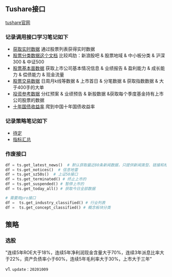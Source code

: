 ## Tushare接口
[tushare官网](http://tushare.org/)

### 记录调用接口学习笔记如下
- [获取实时数据](API_Docs/tushare01.py) 通过股票列表获得实时数据
- [股票分类数据这个文档](API_Docs\tushare02-message.py) 比较鸡肋：新浪股吧 & 股票地域 & 中小板分类 & 沪深300 & 中证500
- [股票基本面数据](API_Docs\tushare03基本面数据.py) 获取上市公司基本情况信息 & 业绩报告 & 盈利能力 & 成长能力 & 偿债能力 & 现金流量
- [股票交易数据](API_Docs\tushare04交易数据.py) 日周月k线等数据 & 上市首日 & 分笔数据 & 获取指数数据 & 大于400手的大单 
- [投资参考数据](API_Docs\tushare05投资参考数据.py) 分红预案 & 业绩预告 & 新股数据 &获取每个季度基金持有上市公司股票的数据
- [十年国债收益率](API_Docs/十年国债.py) 爬到中国十年国债收益率
### 记录策略笔记如下
- [待定](Strategy_Docs)
- [指标汇总](指标汇总.md)



### 作废接口
```python
df = ts.get_latest_news()  # 默认获取最近80条新闻数据，只提供新闻类型、链接和标题
df = ts.get_notices()  # 信息地雷
df = ts.get_sz50s()  # 上证50接口
df = ts.get_terminated() # 终止上市的
df = ts.get_suspended() # 暂停上市的
df = ts.get_today_all() # 获取今日全部数据

# 需要用pro接口 
df =  ts.get_industry_classified() # 行业列表
df =  ts.get_concept_classified() # 概念板块分类
```
## 策略
### 选股
"连续5年ROE大于18%，连续5年净利润现金含量大于70%，连续3年派息比率大于22%，资产负债率小于60%，连续5年毛利率大于30%，上市大于三年"

v1.  `update：20201009`